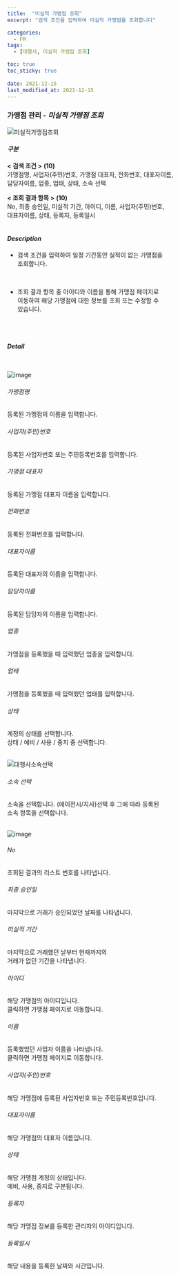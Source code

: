 ```yaml
---
title:  "미실적 가맹점 조회"
excerpt: "검색 조건을 입력하여 미실적 가맹점을 조회합니다"

categories:
  - FM
tags:
  - [대행사, 미실적 가맹점 조회]

toc: true
toc_sticky: true
 
date: 2021-12-15
last_modified_at: 2021-12-15
---
```

### 가맹점 관리 - *미실적 가맹점 조회*
![미실적가맹점조회](https://user-images.githubusercontent.com/95394003/146144409-529f8826-c318-4933-8dac-1e7a163f98d5.jpeg)

#### *구분* <br>
**< 검색 조건 >** **(10)**
<br>가맹점명, 사업자(주민)번호, 가맹점 대표자, 전화번호, 대표자이름,<br>담당자이름, 업종, 업태, 상태, 소속 선택

**< 조회 결과 항목 >** **(10)**
<br>No, 최종 승인일, 미실적 기간, 아이디, 이름, 사업자(주민)번호,<br>대표자이름, 상태, 등록자, 등록일시
<br>
<br>

#### *Description*
- 검색 조건을 입력하여 일정 기간동안 실적이 없는 가맹점을<br> 조회합니다.
<br>

- 조회 결과 항목 중 아이디와 이름을 통해 가맹점 페이지로<br>이동하여 해당 가맹점에 대한 정보를 조회 또는 수정할 수<br> 있습니다.
<br>
<br>


#### *Detail*
<br>

![image](https://user-images.githubusercontent.com/95394003/146146827-d911a985-4580-4f51-b9f5-5ea1d294d74f.jpeg)
###### 가맹점명
등록된 가맹점의 이름을 입력합니다.
###### 사업자(주민)번호
등록된 사업자번호 또는 주민등록번호를 입력합니다.
###### 가맹점 대표자
등록된 가맹점 대표자 이름을 입력합니다.
###### 전화번호
등록된 전화번호를 입력합니다.
###### 대표자이름
등록된 대표자의 이름을 입력합니다.
###### 담당자이름
등록된 담당자의 이름을 입력합니다.
###### 업종
가맹점을 등록했을 때 입력했던 업종을 입력합니다.
###### 업태
가맹점을 등록했을 때 입력했던 업태를 입력합니다.
###### 상태
계정의 상태를 선택합니다. <br>
상태 / 예비 / 사용 / 중지 중 선택합니다.
<br>
<br>

![대행사소속선택](https://user-images.githubusercontent.com/95394003/146113804-6cc2322c-260b-492d-8ca2-ee29c5013cc5.jpeg)
###### 소속 선택
소속을 선택합니다. (에이전시/지사)선택 후 그에 따라 등록된<br> 소속 항목을 선택합니다.
<br>
<br>

![image](https://user-images.githubusercontent.com/95394003/146147105-1b226e60-e6c7-4dcf-9b4a-ec21b2da30fc.jpeg)
###### No
조회된 결과의 리스트 번호를 나타냅니다.
###### 최종 승인일
마지막으로 거래가 승인되었던 날짜를 나타냅니다.
###### 미실적 기간
마지막으로 거래했던 날부터 현재까지의<br>거래가 없던 기간을 나타냅니다.
###### 아이디
해당 가맹점의 아이디입니다.<br>클릭하면 가맹점 페이지로 이동합니다.
###### 이름
등록했었던 사업자 이름을 나타냅니다.<br>클릭하면 가맹점 페이지로 이동합니다.
###### 사업자(주민)번호
해당 가맹점에 등록된 사업자번호 또는 주민등록번호입니다.
###### 대표자이름
해당 가맹점의 대표자 이름입니다.
###### 상태
해당 가맹점 계정의 상태입니다. <br>예비, 사용, 중지로 구분됩니다.
###### 등록자
해당 가맹점 정보를 등록한 관리자의 아이디입니다.
###### 등록일시
해당 내용을 등록한 날짜와 시간입니다.


